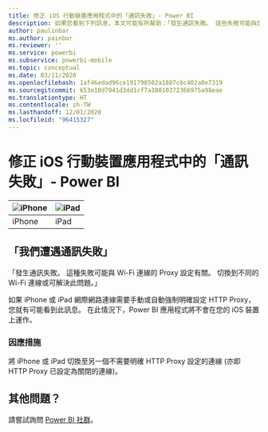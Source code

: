 ```yaml
---
title: 修正 iOS 行動裝置應用程式中的「通訊失敗」- Power BI
description: 如果您看到下列訊息，本文可能有所幫助：「發生通訊失敗。 這些失敗可能與您 Wi-Fi 連線的 Proxy 設定相關。」
author: paulinbar
ms.author: painbar
ms.reviewer: ''
ms.service: powerbi
ms.subservice: powerbi-mobile
ms.topic: conceptual
ms.date: 03/11/2020
ms.openlocfilehash: 1af46edad96ce191798502a1887c6c402a0e7319
ms.sourcegitcommit: 653e18d7041d3dd1cf7a38010372366975a98eae
ms.translationtype: HT
ms.contentlocale: zh-TW
ms.lasthandoff: 12/01/2020
ms.locfileid: "96415327"
---
```

# <a name="fixing-communication-failures-in-ios-mobile-apps---power-bi"></a>修正 iOS 行動裝置應用程式中的「通訊失敗」- Power BI

| ![iPhone](./media/mobile-known-issues-with-the-iphone-app/iphone-logo-50-px.png) | ![iPad](./media/mobile-known-issues-with-the-iphone-app/ipad-logo-50-px.png) |
|:--- |:--- |
| iPhone |iPad |

## <a name="we-encountered-communication-failures"></a>「我們遭遇通訊失敗」
「發生通訊失敗。 這種失敗可能與 Wi-Fi 連線的 Proxy 設定有關。 切換到不同的 Wi-Fi 連線或可解決此問題。」

如果 iPhone 或 iPad 網際網路連線需要手動或自動強制明確設定 HTTP Proxy，您就有可能看到此訊息。 在此情況下，Power BI 應用程式將不會在您的 iOS 裝置上運作。

### <a name="workaround"></a>因應措施
將 iPhone 或 iPad 切換至另一個不需要明確 HTTP Proxy 設定的連線 (亦即 HTTP Proxy 已設定為關閉的連線)。

## <a name="other-issues"></a>其他問題？
請嘗試詢問 [Power BI 社群](https://community.powerbi.com/)。

